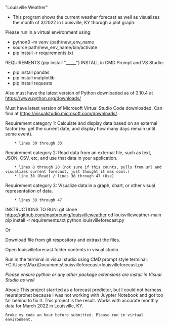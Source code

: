 "Louisville Weather" 
* This program shows the current weather forecast as well as visualizes the month of 3/2022 in Louisville, KY thorugh a plot graph.

Please run in a virtual environment using:
* python3 -m venv /path/new_env_name
* source path/new_env_name/bin/activate
* pip install -r requirements.txt 

REQUIREMENTS (pip install "_____") INSTALL in CMD Prompt and VS Studio:
* pip install pandas
* pip install matplotlib
* pip install requests




Also must have the latest version of Python downloaded as of 3.10.4 at https://www.python.org/downloads/

Must have latest version of Microsoft Virtual Studio Code downloaded. Can find at https://visualstudio.microsoft.com/downloads/


Requirement category 1: Calculate and display data based on an external factor (ex: get the current date, and display how many days remain until some event).

        * lines 30 through 33

Requirement category 2: Read data from an external file, such as text, JSON, CSV, etc, and use that data in your application.

        * lines 8 through 20 (not sure if this counts, pulls from url and visualizes current forecast, just thought it was cool.)
        * line 38 (Read) / lines 38 through 47 (Use)
        
Requirement category 3: Visualize data in a graph, chart, or other visual representation of data.

        * lines 38 through 47



INSTRUCTIONS TO RUN:
git clone https://github.com/maxbreunig/louisvilleweather
cd louisvilleweather-main
pip install -r requirements.txt
python louisvilleforecast.py

Or 


Download file from git respository and extraxt the files.

Open louisvilleforecast folder contents in visual studio.

Run in the terminal in visual studio using CMD prompt style terminal:
*C:\Users\Max\Documents\louisvilleforecast>louisvilleforecast.py

*Please ensure python or any other package extensions are install in Visual Studio as well*



About:
    This project starrted as a forecast predictor, but I could not harness neuralprohet because I was not working with Juypter Notebook and got too far behind to fix it. This project is the result. Works with accurate monthly data for March 2022 in Louisville, KY.

    Broke my code an hour before submitted. Please run in virtual environment. 